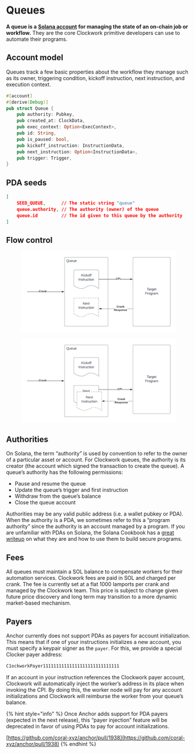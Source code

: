 # Queues

**A queue is a** [**Solana account**](https://docs.solana.com/developing/programming-model/accounts) **for managing the state of an on-chain job or workflow.** They are the core Clockwork primitive developers can use to automate their programs.&#x20;

## Account model

Queues track a few basic properties about the workflow they manage such as its owner, triggering condition, kickoff instruction, next instruction, and execution context.&#x20;

```rust
#[account]
#[derive(Debug)]
pub struct Queue {
    pub authority: Pubkey,
    pub created_at: ClockData,
    pub exec_context: Option<ExecContext>,
    pub id: String,
    pub is_paused: bool,
    pub kickoff_instruction: InstructionData,
    pub next_instruction: Option<InstructionData>,
    pub trigger: Trigger,
}
```

## PDA seeds

```json
[
    SEED_QUEUE,      // The static string "queue"
    queue.authority, // The authority (owner) of the queue
    queue.id         // The id given to this queue by the authority
]
```

## Flow control

<figure><img src="../.gitbook/assets/Blank document (15).png" alt=""><figcaption></figcaption></figure>

<figure><img src="../.gitbook/assets/Blank document (16).png" alt=""><figcaption></figcaption></figure>

## Authorities

On Solana, the term “authority” is used by convention to refer to the owner of a particular asset or account. For Clockwork queues, the authority is its creator (the account which signed the transaction to create the queue). A queue’s authority has the following permissions:

* Pause and resume the queue
* Update the queue’s trigger and first instruction
* Withdraw from the queue’s balance
* Close the queue account

Authorities may be any valid public address (i.e. a wallet pubkey or PDA). When the authority is a PDA, we sometimes refer to this a “program authority” since the authority is an account managed by a program. If you are unfamiliar with PDAs on Solana, the Solana Cookbook has a [great writeup](https://solanacookbook.com/core-concepts/pdas.html) on what they are and how to use them to build secure programs.

## Fees

All queues must maintain a SOL balance to compensate workers for their automation services. Clockwork fees are paid in SOL and charged per crank. The fee is currently set at a flat 1000 lamports per crank and managed by the Clockwork team. This price is subject to change given future price discovery and long term may transition to a more dynamic market-based mechanism.

## Payers

Anchor currently does not support PDAs as payers for account initialization. This means that if one of your instructions initializes a new account, you must specify a keypair signer as the `payer`. For this, we provide a special Clocker payer address:

```rust
C1ockworkPayer11111111111111111111111111111
```

If an account in your instruction references the Clockwork payer account, Clockwork will automatically inject the worker’s address in its place when invoking the CPI. By doing this, the worker node will pay for any account initializations and Clockwork will reimburse the worker from your queue’s balance.

{% hint style="info" %}
Once Anchor adds support for PDA payers (expected in the next release), this “payer injection” feature will be deprecated in favor of using PDAs to pay for account initializations.

[https://github.com/coral-xyz/anchor/pull/1938](https://github.com/coral-xyz/anchor/pull/1938)
{% endhint %}
